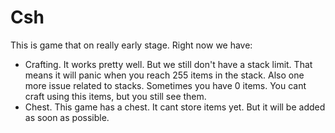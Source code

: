 # Csh

This is game that on really early stage.
Right now we have:
- Crafting. It works pretty well. But we still don't have a stack limit. That means it will panic when you reach 255 items in the stack. Also one more issue related to stacks. Sometimes you have 0 items. You cant craft using this items, but you still see them.
- Chest. This game has a chest. It cant store items yet. But it will be added as soon as possible.